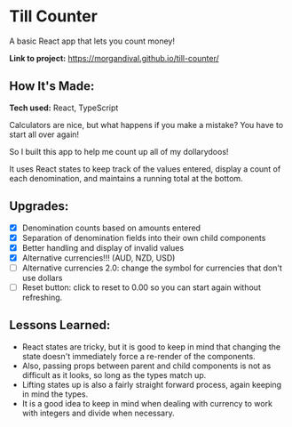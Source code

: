 # Till Counter

A basic React app that lets you count money!

**Link to project:** https://morgandival.github.io/till-counter/

## How It's Made:

**Tech used:** React, TypeScript

Calculators are nice, but what happens if you make a mistake? You have to start all over again!

So I built this app to help me count up all of my dollarydoos!

It uses React states to keep track of the values entered, display a count of each denomination, and maintains a running total at the bottom.

## Upgrades:

- [x] Denomination counts based on amounts entered
- [x] Separation of denomination fields into their own child components
- [x] Better handling and display of invalid values
- [x] Alternative currencies!!! (AUD, NZD, USD)
- [ ] Alternative currencies 2.0: change the symbol for currencies that don't use dollars
- [ ] Reset button: click to reset to 0.00 so you can start again without refreshing.

## Lessons Learned:

- React states are tricky, but it is good to keep in mind that changing the state doesn't immediately force a re-render of the components.
- Also, passing props between parent and child components is not as difficult as it looks, so long as the types match up.
- Lifting states up is also a fairly straight forward process, again keeping in mind the types.
- It is a good idea to keep in mind when dealing with currency to work with integers and divide when necessary.
